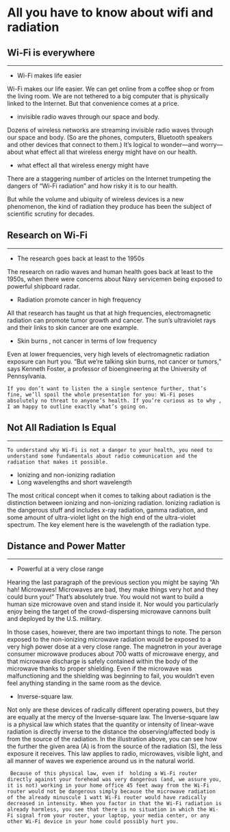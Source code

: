 # All you have to know about wifi and radiation

## Wi-Fi is everywhere
---
* Wi-Fi makes life easier

Wi-Fi makes our life easier. We can get online from a coffee shop or from the living room. We are not tethered to a big computer that is physically linked to the Internet. But that convenience comes at a price.

* invisible radio waves through our space and body.

Dozens of wireless networks are streaming invisible radio waves through our space and body. (So are the phones, computers, Bluetooth speakers and other devices that connect to them.) It’s logical to wonder—and worry—about what effect all that wireless energy might have on our health.

* what effect all that wireless energy might have

There are a staggering number of articles on the Internet trumpeting the dangers of “Wi-Fi radiation” and how risky it is to our health.

But while the volume and ubiquity of wireless devices is a new phenomenon, the kind of radiation they produce has been the subject of scientific scrutiny for decades.

## Research on Wi-Fi
---

* The research goes back at least to the 1950s

The research on radio waves and human health goes back at least to the 1950s, when there were concerns about Navy servicemen being exposed to powerful shipboard radar. 

* Radiation promote cancer in high frequency

All that research has taught us that at high frequencies, electromagnetic radiation can promote tumor growth and cancer. The sun’s ultraviolet rays and their links to skin cancer are one example. 
* Skin burns , not cancer in terms of low frequency

Even at lower frequencies, very high levels of electromagnetic radiation exposure can hurt you. “But we’re talking skin burns, not cancer or tumors,” says Kenneth Foster, a professor of bioengineering at the University of Pennsylvania.


``` If you don’t want to listen the a single sentence further, that’s fine, we’ll spoil the whole presentation for you: Wi-Fi poses absolutely no threat to anyone’s health. If you’re curious as to why , I am happy to outline exactly what’s going on. ```

## Not All Radiation Is Equal
---
``` To understand why Wi-Fi is not a danger to your health, you need to understand some fundamentals about radio communication and the radiation that makes it possible. ```

* Ionizing and non-ionizing radiation
* Long wavelengths and short wavelength

The most critical concept when it comes to talking about radiation is the distinction between ionizing and non-ionizing radiation. Ionizing radiation is the dangerous stuff and includes x-ray radiation, gamma radiation, and some amount of ultra-violet light on the high end of the ultra-violet spectrum. The key element here is the wavelength of the radiation type.

## Distance and Power Matter
---
* Powerful at a very close range

Hearing the last paragraph of the previous section you might be saying “Ah hah! Microwaves! Microwaves are bad, they make things very hot and they could burn you!” That’s absolutely true. You would not want to build a human size microwave oven and stand inside it. Nor would you particularly enjoy being the target of the crowd-dispersing microwave cannons built and deployed by the U.S. military.

In those cases, however, there are two important things to note. The person exposed to the non-ionizing microwave radiation would be exposed to a very high power dose at a very close range. The magnetron in your average consumer microwave produces about 700 watts of microwave energy, and that microwave discharge is safely contained within the body of the microwave thanks to proper shielding. Even if the microwave was malfunctioning and the shielding was beginning to fail, you wouldn’t even feel anything standing in the same room as the device.

* Inverse-square law.

Not only are these devices of radically different operating powers, but they are equally at the mercy of the Inverse-square law. The Inverse-square law is a physical law which states that the quantity or intensity of linear-wave radiation is directly inverse to the distance the observing/affected body is from the source of the radiation. In the illustration above, you can see how the further the given area (A) is from the source of the radiation (S), the less exposure it receives. This law applies to radio, microwaves, visible light, and all manner of waves we experience around us in the natural world.

``` Because of this physical law, even if  holding a Wi-Fi router directly against your forehead was very dangerous (and, we assure you, it is not) working in your home office 45 feet away from the Wi-Fi router would not be dangerous simply because the microwave radiation of the already minuscule 1 watt Wi-Fi router would have radically decreased in intensity. When you factor in that the Wi-Fi radiation is already harmless, you see that there is no situation in which the Wi-Fi signal from your router, your laptop, your media center, or any other Wi-Fi device in your home could possibly hurt you.```









